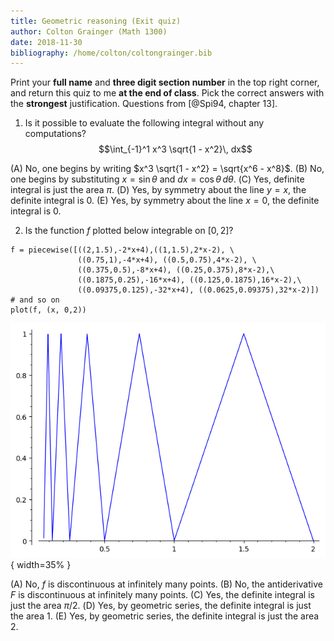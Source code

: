```yaml
---
title: Geometric reasoning (Exit quiz)
author: Colton Grainger (Math 1300)
date: 2018-11-30
bibliography: /home/colton/coltongrainger.bib
---
```


Print your **full name** and **three digit section number** in the top right corner, and return this quiz to me **at the end of class**. Pick the correct answers with the **strongest** justification. Questions from [@Spi94, chapter 13].

1. Is it possible to evaluate the following integral without any computations? 
$$\int_{-1}^1 x^3 \sqrt{1 - x^2}\, dx$$

(A) No, one begins by writing $x^3 \sqrt{1 - x^2} = \sqrt{x^6 - x^8}$.
(B) No, one begins by substituting $x = \sin\theta$ and $dx = \cos\theta\,d\theta$.
(C) Yes, definite integral is just the area $\pi$.
(D) Yes, by symmetry about the line $y = x$, the definite integral is $0$.
(E) Yes, by symmetry about the line $x = 0$, the definite integral is $0$.

2. Is the function $f$ plotted below integrable on $[0,2]$? 

```
f = piecewise([((2,1.5),-2*x+4),((1,1.5),2*x-2), \
               ((0.75,1),-4*x+4), ((0.5,0.75),4*x-2), \
               ((0.375,0.5),-8*x+4), ((0.25,0.375),8*x-2),\
               ((0.1875,0.25),-16*x+4), ((0.125,0.1875),16*x-2),\
               ((0.09375,0.125),-32*x+4), ((0.0625,0.09375),32*x-2)]) # and so on
plot(f, (x, 0,2))
```
![](2018-11-30-saw-wave.png){ width=35% }

(A) No, $f$ is discontinuous at infinitely many points.
(B) No, the antiderivative $F$ is discontinuous at infinitely many points.
(C) Yes, the definite integral is just the area $\pi/2$.
(D) Yes, by geometric series, the definite integral is just the area $1$.
(E) Yes, by geometric series, the definite integral is just the area $2$.
